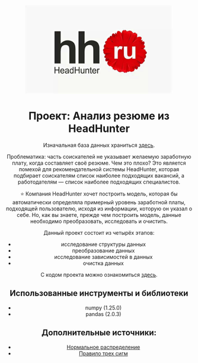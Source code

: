 <center> <img src = https://raw.githubusercontent.com/AndreyRysistov/DatasetsForPandas/main/hh%20label.jpg alt="drawing" style="width:400px;">

# Проект: Анализ резюме из HeadHunter

Изначальная база данных храниться [здесь](https://drive.google.com/file/d/1Kb78mAWYKcYlellTGhIjPI-bCcKbGuTn/view?usp=sharing).

Проблематика: часть соискателей не указывает желаемую заработную плату, когда составляет своё резюме.
Чем это плохо?
Это является помехой для рекомендательной системы HeadHunter, которая подбирает соискателям список наиболее 
подходящих вакансий, а работодателям — список наиболее подходящих специалистов.

⭐ Компания HeadHunter хочет построить модель, которая бы автоматически определяла примерный уровень 
заработной платы, подходящей пользователю, исходя из информации, которую он указал о себе. Но, как вы знаете, 
прежде чем построить модель, данные необходимо преобразовать, исследовать и очистить.

Данный проект состоит из четырёх этапов:
- исследование структуры данных
- преобразование данных
- исследование зависимостей в данных
- очистка данных

С кодом проекта можно ознакомиться [здесь](https://github.com/Darina-Boutsen/ResumeAnalysisHH/blob/masterRA/ResumeAnalysis/Project-1.ipynb).

## Использованные инструменты и библиотеки
* numpy (1.25.0)
* pandas (2.0.3)

## Дополнительные источники:
* [Нормальное распределение](https://ru.wikipedia.org/wiki/Нормальное_распределение)
* [Правило трех сигм](https://wiki.loginom.ru/articles/3-sigma-rule.html)
